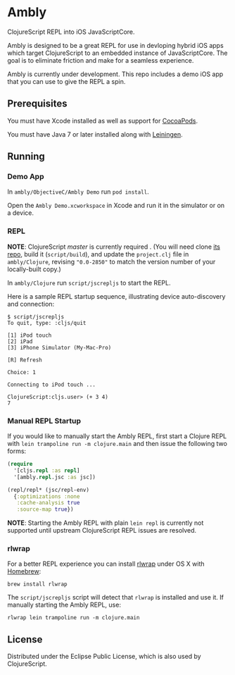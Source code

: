 # Ambly

ClojureScript REPL into iOS JavaScriptCore.

Ambly is designed to be a great REPL for use in devloping hybrid iOS apps which target ClojureScript to an embedded instance of JavaScriptCore. The goal is to eliminate friction and make for a seamless experience.

Ambly is currently under development. This repo includes a demo iOS app that you can use to give the REPL a spin.

## Prerequisites

You must have Xcode installed as well as support for [CocoaPods](http://cocoapods.org). 

You must have Java 7 or later installed along with [Leiningen](http://leiningen.org).

## Running

### Demo App

In `ambly/ObjectiveC/Ambly Demo` run `pod install`.

Open the `Ambly Demo.xcworkspace` in Xcode and run it in the simulator or on a device.

### REPL

**NOTE**: ClojureScript _master_ is currently required . (You will need clone [its repo](https://github.com/clojure/clojurescript), build it (`script/build`), and update the `project.clj` file in `ambly/Clojure`, revising `"0.0-2850"` to match the version number of your locally-built copy.)

In `ambly/Clojure` run `script/jscrepljs` to start the REPL.

Here is a sample REPL startup sequence, illustrating device auto-discovery and connection:

```
$ script/jscrepljs 
To quit, type: :cljs/quit

[1] iPod touch
[2] iPad
[3] iPhone Simulator (My-Mac-Pro)

[R] Refresh

Choice: 1

Connecting to iPod touch ...

ClojureScript:cljs.user> (+ 3 4)
7
```

### Manual REPL Startup

If you would like to manually start the Ambly REPL, first start a Clojure REPL with `lein trampoline run -m clojure.main` and then issue the following two forms:

```clojure
(require
  '[cljs.repl :as repl]
  '[ambly.repl.jsc :as jsc])
```

```clojure
(repl/repl* (jsc/repl-env)
  {:optimizations :none
   :cache-analysis true
   :source-map true})
```

**NOTE**: Starting the Ambly REPL with plain `lein repl` is currently not supported until upstream ClojureScript REPL issues are resolved.

### rlwrap

For a better REPL experience you can install
[rlwrap](http://utopia.knoware.nl/~hlub/uck/rlwrap/) under OS X with
[Homebrew](http://brew.sh/):

```
brew install rlwrap
```

The `script/jscrepljs` script will detect that `rlwrap` is installed and use it. If manually starting the Ambly REPL, use:

```
rlwrap lein trampoline run -m clojure.main
```

## License

Distributed under the Eclipse Public License, which is also used by ClojureScript.
